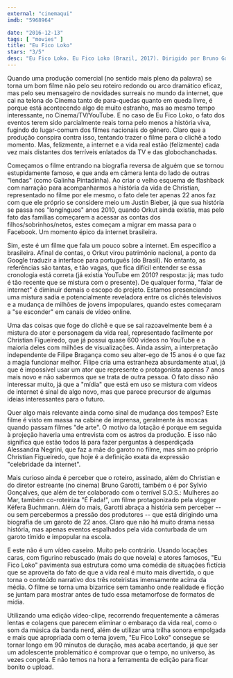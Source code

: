 ```yaml
---
external: "cinemaqui"
imdb: "5968964"

date: "2016-12-13"
tags: [ "movies" ]
title: "Eu Fico Loko"
stars: "3/5"
desc: "Eu Fico Loko. Eu Fico Loko (Brazil, 2017). Dirigido por Bruno Garotti. Escrito por Christian Figueiredo, Bruno Garotti, Sylvio Gonçalves. Com Christian Figueiredo (Christian), Alessandra Negrini (Lilian Figueiredo), Filipe Bragança (Christian), Suely Franco (Tatiana Figueiredo), Marcello Airoldi (Wanderley de Caldas), José Victor Pires (Yan), Thomaz Costa (Rodrigo), Isabella Moreira (Alice), Giovanna Grigio (Gabriela Coelho). Crítica escrita para o site CinemAqui."
---
```

Quando uma produção comercial (no sentido mais pleno da palavra) se torna um bom filme não pelo seu roteiro redondo ou arco dramático eficaz, mas pelo seu mensageiro de novidades surreais no mundo da internet, que cai na telona do Cinema tanto de para-quedas quanto em queda livre, é porque está acontecendo algo de muito estranho, mas ao mesmo tempo interessante, no Cinema/TV/YouTube. E no caso de Eu Fico Loko, o fato dos eventos terem sido parcialmente reais torna pelo menos a história viva, fugindo do lugar-comum dos filmes nacionais do gênero. Claro que a produção conspira contra isso, tentando trazer o filme para o clichê a todo momento. Mas, felizmente, a internet e a vida real estão (felizmente) cada vez mais distantes dos terríveis enlatados da TV e das globochanchadas.

Começamos o filme entrando na biografia reversa de alguém que se tornou estupidamente famoso, e que anda em câmera lenta do lado de outras "lendas" (como Galinha Pintadinha). Ao criar o velho esquema de flashback com narração para acompanharmos a história da vida de Christian, representado no filme por ele mesmo, o fato dele ter apenas 22 anos faz com que ele próprio se considere meio um Justin Bieber, já que sua história se passa nos "longínguos" anos 2010, quando Orkut ainda existia, mas pelo fato das famílias começarem a acessar as contas dos filhos/sobrinhos/netos, estes começam a migrar em massa para o Facebook. Um momento épico da internet brasileira.

Sim, este é um filme que fala um pouco sobre a internet. Em específico a brasileira. Afinal de contas, o Orkut virou patrimônio nacional, a ponto da Google traduzir a interface para português (do Brasil). No entanto, as referências são tantas, e tão vagas, que fica difícil entender se essa cronologia está correta (já existia YouTube em 2010? resposta: já; mas tudo é tão recente que se mistura com o presente). De qualquer forma, "falar de internet" é diminuir demais o escopo do projeto. Estamos presenciando uma mistura sadia e potencialmente reveladora entre os clichês televisivos e a mudança de milhões de jovens impopulares, quando estes começaram a "se esconder" em canais de vídeo online.

Uma das coisas que foge do clichê e que se sai razoavelmente bem é a mistura do ator e personagem da vida real, representado facilmente por Christian Figueiredo, que já possui quase 600 vídeos no YouTube e a maioria deles com milhões de visualizações. Ainda assim, a interpretação independente de Filipe Bragança como seu alter-ego de 15 anos é o que faz a magia funcionar melhor. Filipe cria uma estranheza absurdamente atual, já que é impossível usar um ator que represente o protagonista apenas 7 anos mais novo e não sabermos que se trata de outra pessoa. O fato disso não interessar muito, já que a "mídia" que está em uso se mistura com vídeos de internet é sinal de algo novo, mas que parece precursor de algumas ideias interessantes para o futuro.

Quer algo mais relevante ainda como sinal de mudança dos tempos? Este filme é visto em massa na cabine de imprensa, geralmente às moscas quando passam filmes "de arte". O motivo da lotação é porque em seguida à projeção haveria uma entrevista com os astros da produção. E isso não significa que estão todos lá para fazer perguntas à desperdiçada Alessandra Negrini, que faz a mãe do garoto no filme, mas sim ao próprio Christian Figueiredo, que hoje é a definição exata da expressão "celebridade da internet".

Mais curioso ainda é perceber que o roteiro, assinado, além do Christian e do diretor estreante (no cinema) Bruno Garotti, também o é por Sylvio Gonçalves, que além de ter colaborado com o terrível S.O.S.: Mulheres ao Mar, também co-roteiriza "É Fada!", um filme protagonizado pela vlogger Kéfera Buchmann. Além do mais, Garotti abraça a história sem perceber -- ou sem percebermos a pressão dos produtores -- que está dirigindo uma biografia de um garoto de 22 anos. Claro que não há muito drama nessa história, mas apenas eventos espalhados pela vida conturbada de um garoto tímido e impopular na escola.

E este não é um vídeo caseiro. Muito pelo contrário. Usando locações caras, com figurino rebuscado (mais do que novela) e atores famosos, "Eu Fico Loko" pavimenta sua estrutura como uma comédia de situações fictícia que se aproveita do fato de que a vida real é muito mais divertida, o que torna o conteúdo narrativo dos três roteiristas imensamente acima da média. O filme se torna uma bizarrice sem tamanho onde realidade e ficção se juntam para mostrar antes de tudo essa metamorfose de formatos de mídia.

Utilizando uma edição vídeo-clipe, recorrendo frequentemente a câmeras lentas e colagens que parecem eliminar o embaraço da vida real, como o som da música da banda nerd, além de utilizar uma trilha sonora empolgada e mais que apropriada com o tema jovem, "Eu Fico Loko" consegue se tornar longo em 90 minutos de duração, mas acaba acertando, já que ser um adolescente problemático é comprovar que o tempo, no universo, às vezes congela. E não temos na hora a ferramenta de edição para ficar bonito o upload.
